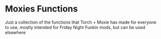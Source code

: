 # Moxies Functions
 Just a collection of the functions that Torch + Moxie has made for everyone to use, mostly intended for Friday Night Funkin mods, but can be used elsewhere
